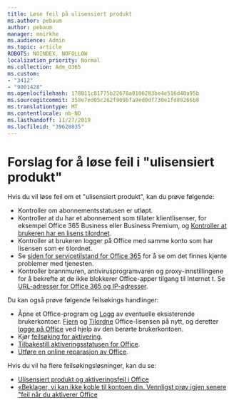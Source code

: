 ```yaml
---
title: Løse feil på ulisensiert produkt
ms.author: pebaum
author: pebaum
manager: mnirkhe
ms.audience: Admin
ms.topic: article
ROBOTS: NOINDEX, NOFOLLOW
localization_priority: Normal
ms.collection: Adm_O365
ms.custom:
- "3412"
- "9001428"
ms.openlocfilehash: 178811c81775b22676a0106283be4e516d40a95b
ms.sourcegitcommit: 358e7ed05c262f909bfa9ed0df730e1fd89266b8
ms.translationtype: MT
ms.contentlocale: nb-NO
ms.lasthandoff: 11/27/2019
ms.locfileid: "39628035"
---
```

# <a name="suggestions-for-solving-unlicensed-product-errors"></a>Forslag for å løse feil i "ulisensiert produkt"

Hvis du vil løse feil om et "ulisensiert produkt", kan du prøve følgende:

- Kontroller om abonnementsstatusen er utløpt.
- Kontroller at du har et abonnement som tillater klientlisenser, for eksempel Office 365 Business eller Business Premium, og [Kontroller at brukeren har en lisens tilordnet](https://docs.microsoft.com/office365/admin/subscriptions-and-billing/assign-licenses-to-users). 
- Kontroller at brukeren logger på Office med samme konto som har lisensen som er tilordnet.
- Se [siden for servicetilstand for Office 365](https://docs.microsoft.com/office365/enterprise/view-service-health) for å se om det finnes kjente problemer med tjenesten.
- Kontroller brannmuren, antivirusprogramvaren og proxy-innstillingene for å bekrefte at de ikke blokkerer Office-apper tilgang til Internet t. Se [URL-adresser for Office 365 og IP-adresser](https://docs.microsoft.com/office365/enterprise/urls-and-ip-address-ranges).

Du kan også prøve følgende feilsøkings handlinger: 

- Åpne et Office-program og [Logg](https://support.office.com/article/5a20dc11-47e9-4b6f-945d-478cb6d92071) av eventuelle eksisterende brukerkontoer. [Fjern](https://docs.microsoft.com/office365/admin/manage/remove-licenses-from-users) og [Tilordne](https://docs.microsoft.com/office365/admin/manage/assign-licenses-to-users) Office-lisensen på nytt, og deretter [logge på Office](https://support.office.com/article/628ea040-f265-49de-b986-be09c3ebf8a9) ved hjelp av den berørte brukerkontoen.
- Kjør [feilsøking for aktivering](https://aka.ms/SARA-OfficeActivation-Alchemy).
- [Tilbakestill aktiveringsstatusen for Office](https://docs.microsoft.com/office365/troubleshoot/activation/reset-office-365-proplus-activation-state). 
- [Utføre en online reparasjon av Office](https://support.office.com/Article/7821d4b6-7c1d-4205-aa0e-a6b40c5bb88b).

Hvis du vil ha flere feilsøkingsløsninger, kan du se: 

- [Ulisensiert produkt og aktiveringsfeil i Office](https://support.office.com/Article/0d23d3c0-c19c-4b2f-9845-5344fedc4380)
- [«Beklager, vi kan ikke koble til kontoen din. Vennligst prøv igjen senere "feil når du aktiverer Office](https://docs.microsoft.com/office/troubleshoot/activation-installation/issue-when-activate-office-from-office-365)